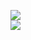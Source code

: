 [![](https://img.shields.io/badge/Made%20With-Github%20Spray-lightgrey.svg?style=for-the-badge&logo=github)](https://github.com/Annihil/github-spray#3502)  
[![](https://i.imgur.com/2DrTn0Z.gif)](https://github.com/Annihil/github-spray)